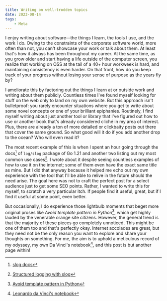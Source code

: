 ```yaml
---
title: Writing on well-trodden topics
date: 2023-08-14
tags:
    - Meta
---
```


I enjoy writing about software—the things I learn, the tools I use, and the work I do.
Owing to the constraints of the corporate software world, more often than not, you can't
showcase your work or talk about them. At least that's how it always has been throughout my
career. At the same time, as you grow older and start having a life outside of the computer
screen, you realize that working on OSS at the tail of a 40+ hour workweek is hard, and
maintaining consistency is even harder. On that front, how do you keep track of your
progress without losing your sense of purpose as the years fly by?

I ameliorate this by factoring out the things I learn at or outside work and writing about
them publicly. Countless times I've found myself looking for stuff on the web only to land
on my own website. But this approach isn't bulletproof: you rarely encounter situations
where you get to write about some novel concepts or one of your brilliant epiphanies.
Routinely, I find myself writing about just another tool or library that I've figured out
how to use or another book that's already considered cliché in my area of interest. Plus,
there are already a ton of more detailed or clickbaity posts out there that cover the same
ground. So what good will it do if you add another drop to the ocean? Who will even read it?

The most recent example of this is when I spent an hour going through the docs[^1] of
`log/slog` package of Go 1.21 and another two listing out my most common use cases[^2]. I
wrote about it despite seeing countless examples of how to use it on the internet; some of
them even have the exact same title as mine. But I did that anyway because it helped me echo
out my own experience with the tool that I'll be able to relive in the future should the
need arise. The goal here was not to craft the perfect post for a select audience just to
get some SEO points. Rather, I wanted to write this for myself, to scratch a very particular
itch. If people find it useful, great, but if I find it useful at some point, even better.

But occasionally, I do experience those lightbulb moments that beget more original proses
like *Avoid template pattern in Python*[^3], which get highly lauded by the venerable
orange site citizens. However, the general trend is that the majority of these pieces go
completely unnoticed. This might be one of them too and that's perfectly okay. Internet
accolades are great, but they need not be the only reason you want to explore and share your
thoughts on something. For me, the aim is to uphold a meticulous record of my odyssey, my
own Da Vinci's notebook[^4], and this post is but another page within!

[^1]: [slog docs](https://pkg.go.dev/golang.org/x/exp/slog)
[^2]: [Structured logging with slog](/go/structured_logging_with_slog)
[^3]: [Avoid template pattern in Python](/python/escape_template_pattern)
[^4]: [Leonardo da Vinci's notebook](https://www.vam.ac.uk/articles/leonardo-da-vincis-notebooks)
